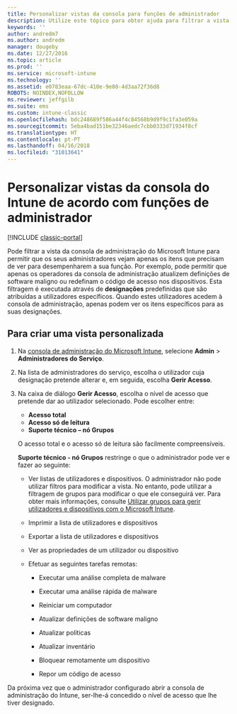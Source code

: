 ```yaml
---
title: Personalizar vistas da consola para funções de administrador
description: Utilize este tópico para obter ajuda para filtrar a vista da consola de administração do Intune de modo a permitir aos administradores verem apenas os itens de que precisam no âmbito das funções deles.
keywords: ''
author: andredm7
ms.author: andredm
manager: dougeby
ms.date: 12/27/2016
ms.topic: article
ms.prod: ''
ms.service: microsoft-intune
ms.technology: ''
ms.assetid: e0783eaa-67dc-410e-9e80-4d3aa72f36d8
ROBOTS: NOINDEX,NOFOLLOW
ms.reviewer: jeffgilb
ms.suite: ems
ms.custom: intune-classic
ms.openlocfilehash: bdc248689f586a44f4c84568b9d9f9c1fa3e059a
ms.sourcegitcommit: 5eba4bad151be32346aedc7cbb0333d71934f8cf
ms.translationtype: HT
ms.contentlocale: pt-PT
ms.lasthandoff: 04/16/2018
ms.locfileid: "31013641"
---
```

# <a name="customize-intune-console-views-according-to-admin-roles"></a>Personalizar vistas da consola do Intune de acordo com funções de administrador

[!INCLUDE [classic-portal](../includes/classic-portal.md)]

Pode filtrar a vista da consola de administração do Microsoft Intune para permitir que os seus administradores vejam apenas os itens que precisam de ver para desempenharem a sua função. Por exemplo, pode permitir que apenas os operadores da consola de administração atualizem definições de software maligno ou redefinam o código de acesso nos dispositivos. Esta filtragem é executada através de **designações** predefinidas que são atribuídas a utilizadores específicos. Quando estes utilizadores acedem à consola de administração, apenas podem ver os itens específicos para as suas designações.

## <a name="to-create-a-custom-view"></a>Para criar uma vista personalizada

1. Na [consola de administração do Microsoft Intune](https://manage.microsoft.com), selecione **Admin** &gt; **Administradores do Serviço**.

2. Na lista de administradores do serviço, escolha o utilizador cuja designação pretende alterar e, em seguida, escolha **Gerir Acesso**.

3. Na caixa de diálogo **Gerir Acesso**, escolha o nível de acesso que pretende dar ao utilizador selecionado. Pode escolher entre:

   -   **Acesso total**
   -   **Acesso só de leitura**
   -   **Suporte técnico – nó Grupos**

   O acesso total e o acesso só de leitura são facilmente compreensíveis. <!--- **Helpdesk - Groups Node** allows users to choose from one of the following designations that provide custom levels of access to the Intune admin console:--->

   **Suporte técnico - nó Grupos** restringe o que o administrador pode ver e fazer ao seguinte:

   -   Ver listas de utilizadores e dispositivos. O administrador não pode utilizar filtros para modificar a vista. No entanto, pode utilizar a filtragem de grupos para modificar o que ele conseguirá ver. Para obter mais informações, consulte [Utilizar grupos para gerir utilizadores e dispositivos com o Microsoft Intune](use-groups-to-manage-users-and-devices-with-microsoft-intune.md).

   -   Imprimir a lista de utilizadores e dispositivos

   -   Exportar a lista de utilizadores e dispositivos

   -   Ver as propriedades de um utilizador ou dispositivo

   -   Efetuar as seguintes tarefas remotas:

       -   Executar uma análise completa de malware

       -   Executar uma análise rápida de malware

       -   Reiniciar um computador

       -   Atualizar definições de software maligno

       -   Atualizar políticas

       -   Atualizar inventário

       -   Bloquear remotamente um dispositivo

       -   Repor um código de acesso

Da próxima vez que o administrador configurado abrir a consola de administração do Intune, ser-lhe-á concedido o nível de acesso que lhe tiver designado.
